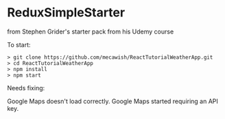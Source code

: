 # ReduxSimpleStarter
from Stephen Grider's starter pack from his Udemy course

To start:

```
> git clone https://github.com/mecawish/ReactTutorialWeatherApp.git
> cd ReactTutorialWeatherApp
> npm install
> npm start
```

Needs fixing:

Google Maps doesn't load  correctly. Google Maps started requiring an API key.
